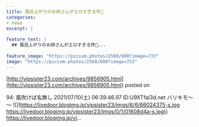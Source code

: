 ```yaml
---
title: 風呂上がりのお姉さんがエロすぎる件👹
categories:
- news
excerpt: |
  
feature_text: |
  ## 風呂上がりのお姉さんがエロすぎる件👹...
  
feature_image: "https://picsum.photos/2560/600?image=733"
image: "https://picsum.photos/2560/600?image=733"
---
```


[http://vipsister23.com/archives/9856905.html](http://vipsister23.com/archives/9856905.html)
posted on 

<!--more-->

94: 風吹けば名無し 2021/07/10(土) 06:39:46.97 ID:U9XTfaI3d.net バリキモ～～ ![](https://livedoor.blogimg.jp/vipsister23/imgs/6/6/66024375-s.jpg [https://livedoor.blogimg.jp/vipsister23/imgs/0/1/01608d4a-s.jpg)](https://livedoor.blogimg.jp/vipsister23/imgs/0/1/01608d4a-s.jpg)) https://livedoor.blogimg.jp/vi...
